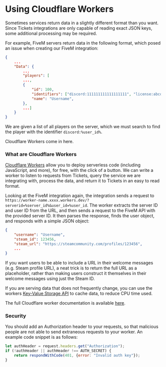 # Using Cloudflare Workers
Sometimes services return data in a slightly different format than you want. Since Tickets integrations are only capable of reading exact JSON keys, some additional processing may be required.

For example, FiveM servers return data in the following format, which posed an issue when creating our FiveM integration:
```json
{
	...
	"Data": {
		...
		"players": [
		...,
		{
			"id": 100,
			"identifiers": ["discord:111111111111111111", "license:abcdefg"],
			"name": "Username",
		},
		...]
	}
}
```

We are given a list of all players on the server, which we must search to find the player with the identifier `discord:%user_id%`.

Cloudflare Workers come in here.

### What are Cloudflare Workers
[Cloudflare Workers](https://workers.cloudflare.com/) allow you to deploy serverless code (including JavaScript, and more), for free, with the click of a button. We can write a worker to listen to requests from Tickets, query the service we are integrating with, process the data, and return it to Tickets in an easy to read format.

Looking at the FiveM integration again, the integration sends a request to `https://worker-name.xxxx.workers.dev/?serverid=%server_id%&user_id=%user_id`. The worker extracts the server ID and user ID from the URL, and then sends a request to the FiveM API with the provided server ID. It then parses the response, finds the user object, and responds with a simple JSON object:
```json
{
	"username": "Username",
	"steam_id": 123456,
	"steam_url": "https://steamcommunity.com/profiles/123456",
	...
}
```

If you want users to be able to include a URL in their welcome messages (e.g. Steam profile URL), a neat trick is to return the full URL as a placeholder, rather than making users construct it themselves in their welcome messages using just the Steam ID.

If you are serving data that does not frequently change, you can use the workers [Key-Value Storage API](https://developers.cloudflare.com/workers/learning/how-kv-works/) to cache data, to reduce CPU time used.

The full Cloudflare worker documentation is available [here](https://developers.cloudflare.com/workers/).

### Security
You should add an Authorization header to your requests, so that malicious people are not able to send extraneous requests to your worker. An example code snippet is as follows:

```js
let authHeader = request.headers.get("Authorization");
if (!authHeader || authHeader !== AUTH_SECRET) {
	return respondWithCode(401, {error: "Invalid auth key"});
}
```
